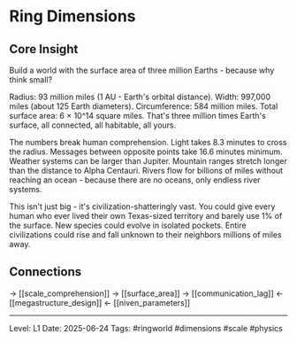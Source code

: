 # Ring Dimensions

## Core Insight
Build a world with the surface area of three million Earths - because why think small?

Radius: 93 million miles (1 AU - Earth's orbital distance). Width: 997,000 miles (about 125 Earth diameters). Circumference: 584 million miles. Total surface area: 6 × 10^14 square miles. That's three million times Earth's surface, all connected, all habitable, all yours.

The numbers break human comprehension. Light takes 8.3 minutes to cross the radius. Messages between opposite points take 16.6 minutes minimum. Weather systems can be larger than Jupiter. Mountain ranges stretch longer than the distance to Alpha Centauri. Rivers flow for billions of miles without reaching an ocean - because there are no oceans, only endless river systems.

This isn't just big - it's civilization-shatteringly vast. You could give every human who ever lived their own Texas-sized territory and barely use 1% of the surface. New species could evolve in isolated pockets. Entire civilizations could rise and fall unknown to their neighbors millions of miles away.

## Connections
→ [[scale_comprehension]]
→ [[surface_area]]
→ [[communication_lag]]
← [[megastructure_design]]
← [[niven_parameters]]

---
Level: L1
Date: 2025-06-24
Tags: #ringworld #dimensions #scale #physics